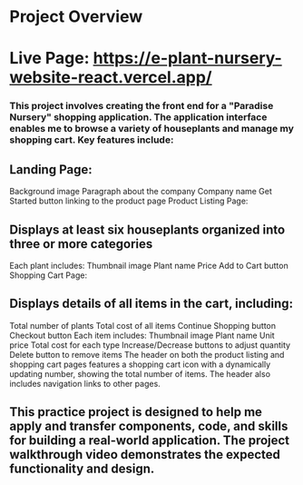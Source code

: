 # Project Overview

# Live Page: https://e-plant-nursery-website-react.vercel.app/

### This project involves creating the front end for a "Paradise Nursery" shopping application. The application interface enables me to browse a variety of houseplants and manage my shopping cart. Key features include:

## Landing Page:
Background image
Paragraph about the company
Company name
Get Started button linking to the product page
Product Listing Page:

## Displays at least six houseplants organized into three or more categories
Each plant includes:
Thumbnail image
Plant name
Price
Add to Cart button
Shopping Cart Page:

## Displays details of all items in the cart, including:
Total number of plants
Total cost of all items
Continue Shopping button
Checkout button
Each item includes:
Thumbnail image
Plant name
Unit price
Total cost for each type
Increase/Decrease buttons to adjust quantity
Delete button to remove items
The header on both the product listing and shopping cart pages features a shopping cart icon with a dynamically updating number, showing the total number of items. The header also includes navigation links to other pages.

## This practice project is designed to help me apply and transfer components, code, and skills for building a real-world application. The project walkthrough video demonstrates the expected functionality and design.
